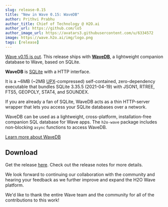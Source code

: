 ```yaml
---
slug: release-0.15
title: "New in Wave 0.15: WaveDB"
author: Prithvi Prabhu
author_title: Chief of Technology @ H2O.ai
author_url: https://github.com/lo5
author_image_url: https://avatars3.githubusercontent.com/u/6334572
image: https://wave.h2o.ai/img/logo.png
tags: [release]
---
```


[Wave v0.15 is out](https://github.com/h2oai/wave/releases/tag/v0.15.0). This release ships with **[WaveDB](https://wave.h2o.ai/docs/wavedb)**, a lightweight companion database to Wave, based on SQLite. 

<!--truncate-->

**WaveDB** is [SQLite](https://www.sqlite.org/index.html) with a HTTP interface.

It is a ~6MB (~2MB [UPX](https://upx.github.io/)-compressed) self-contained, zero-dependency executable that bundles SQLite 3.35.5 (2021-04-19) with JSON1, RTREE, FTS5, GEOPOLY, STAT4, and SOUNDEX.

If you are already a fan of SQLite, WaveDB acts as a thin HTTP-server wrapper that lets you access your SQLite databases over a network.

WaveDB can be used as a lightweight, cross-platform, installation-free companion SQL database for Wave apps. The `h2o-wave` package includes non-blocking `async` functions to access WaveDB. 

[Learn more about WaveDB](https://wave.h2o.ai/docs/wavedb)

## Download

Get the release [here](https://github.com/h2oai/wave/releases/tag/v0.15.0). Check out the release notes for more details.

We look forward to continuing our collaboration with the community and hearing your feedback as we further improve and expand the H2O Wave platform.

We'd like to thank the entire Wave team and the community for all of the contributions to this work!

